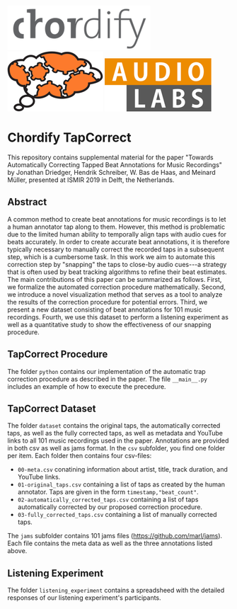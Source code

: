 ![](img/Chordify.png) ![](img/tagtraum_industries.png) ![](img/AudioLabs.png)

# Chordify TapCorrect
This repository contains supplemental material for the paper "Towards Automatically Correcting Tapped Beat Annotations for Music Recordings" by Jonathan Driedger, Hendrik Schreiber, W. Bas de Haas, and Meinard Müller, presented at ISMIR 2019 in Delft, the Netherlands.

## Abstract
A common method to create beat annotations for music recordings is to let a human annotator tap along to them.
However, this method is problematic due to the limited human ability to temporally align taps with audio cues for beats accurately.
In order to create accurate beat annotations, it is therefore typically necessary to manually correct the recorded taps in a subsequent step, which is a cumbersome task.
In this work we aim to automate this correction step by "snapping" the taps to close-by audio cues---a strategy that is often used by beat tracking algorithms to refine their beat estimates.
The main contributions of this paper can be summarized as follows.
First, we formalize the automated correction procedure mathematically.
Second, we introduce a novel visualization method that serves as a tool to analyze the results of the correction procedure for potential errors. 
Third, we present a new dataset consisting of beat annotations for 101 music recordings.
Fourth, we use this dataset to perform a listening experiment as well as a quantitative study to show the effectiveness of our snapping procedure.

## TapCorrect Procedure
The folder `python` contains our implementation of the automatic trap correction procedure as described in the paper. The file `__main__.py` includes an example of how to execute the precedure.

## TapCorrect Dataset
The folder `dataset` contains the original taps, the automatically corrected taps, as well as the fully corrected taps, as well as metadata and YouTube links to all 101 music recordings used in the paper. Annotations are provided in both csv as well as jams format.
In the `csv` subfolder, you find one folder per item. Each folder then contains four csv-files:

* `00-meta.csv` conatining information about artist, title, track duration, and YouTube links.
* `01-original_taps.csv` containing a list of taps as created by the human annotator. Taps are given in the form `timestamp,"beat_count"`.
* `02-automatically_corrected_taps.csv` containing a list of taps automatically corrected by our proposed correction procedure.
* `03-fully_corrected_taps.csv` containing a list of manually corrected taps.

The `jams` subfolder contains 101 jams files (https://github.com/marl/jams). Each file contains the meta data as well as the three annotations listed above.

## Listening Experiment
The folder `listening_experiment` contains a spreadsheed with the detailed responses of our listening experiment's participants.